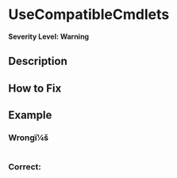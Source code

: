 ﻿# UseCompatibleCmdlets
**Severity Level: Warning**

## Description

## How to Fix

## Example
### Wrongï¼š
```PowerShell

```

### Correct:
```PowerShell

```
